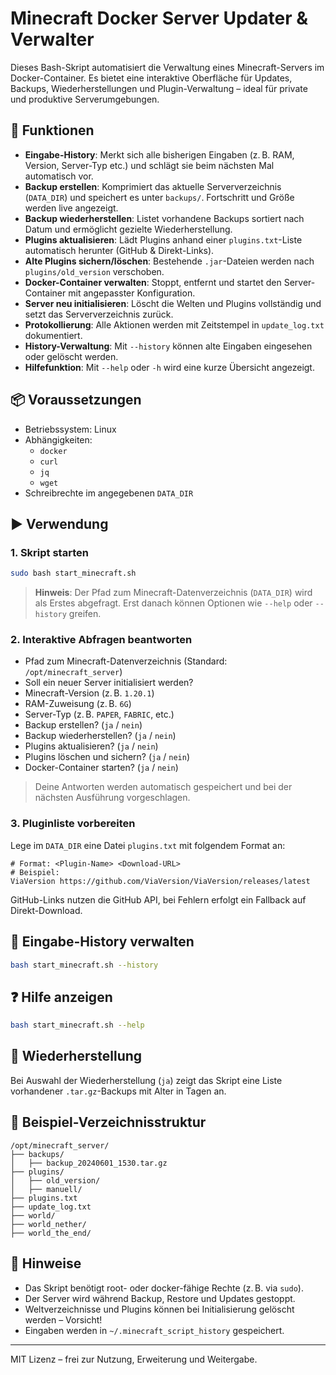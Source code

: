 # Minecraft Docker Server Updater & Verwalter

Dieses Bash-Skript automatisiert die Verwaltung eines Minecraft-Servers im Docker-Container. Es bietet eine interaktive Oberfläche für Updates, Backups, Wiederherstellungen und Plugin-Verwaltung – ideal für private und produktive Serverumgebungen.

## 🔧 Funktionen

- **Eingabe-History**: Merkt sich alle bisherigen Eingaben (z. B. RAM, Version, Server-Typ etc.) und schlägt sie beim nächsten Mal automatisch vor.
- **Backup erstellen**: Komprimiert das aktuelle Serververzeichnis (`DATA_DIR`) und speichert es unter `backups/`. Fortschritt und Größe werden live angezeigt.
- **Backup wiederherstellen**: Listet vorhandene Backups sortiert nach Datum und ermöglicht gezielte Wiederherstellung.
- **Plugins aktualisieren**: Lädt Plugins anhand einer `plugins.txt`-Liste automatisch herunter (GitHub & Direkt-Links).
- **Alte Plugins sichern/löschen**: Bestehende `.jar`-Dateien werden nach `plugins/old_version` verschoben.
- **Docker-Container verwalten**: Stoppt, entfernt und startet den Server-Container mit angepasster Konfiguration.
- **Server neu initialisieren**: Löscht die Welten und Plugins vollständig und setzt das Serververzeichnis zurück.
- **Protokollierung**: Alle Aktionen werden mit Zeitstempel in `update_log.txt` dokumentiert.
- **History-Verwaltung**: Mit `--history` können alte Eingaben eingesehen oder gelöscht werden.
- **Hilfefunktion**: Mit `--help` oder `-h` wird eine kurze Übersicht angezeigt.

## 📦 Voraussetzungen

- Betriebssystem: Linux
- Abhängigkeiten:
  - `docker`
  - `curl`
  - `jq`
  - `wget`
- Schreibrechte im angegebenen `DATA_DIR`

## ▶️ Verwendung

### 1. Skript starten

```bash
sudo bash start_minecraft.sh
```

> **Hinweis**: Der Pfad zum Minecraft-Datenverzeichnis (`DATA_DIR`) wird als Erstes abgefragt. Erst danach können Optionen wie `--help` oder `--history` greifen.

### 2. Interaktive Abfragen beantworten

- Pfad zum Minecraft-Datenverzeichnis (Standard: `/opt/minecraft_server`)
- Soll ein neuer Server initialisiert werden?
- Minecraft-Version (z. B. `1.20.1`)
- RAM-Zuweisung (z. B. `6G`)
- Server-Typ (z. B. `PAPER`, `FABRIC`, etc.)
- Backup erstellen? (`ja` / `nein`)
- Backup wiederherstellen? (`ja` / `nein`)
- Plugins aktualisieren? (`ja` / `nein`)
- Plugins löschen und sichern? (`ja` / `nein`)
- Docker-Container starten? (`ja` / `nein`)

> Deine Antworten werden automatisch gespeichert und bei der nächsten Ausführung vorgeschlagen.

### 3. Pluginliste vorbereiten

Lege im `DATA_DIR` eine Datei `plugins.txt` mit folgendem Format an:

```text
# Format: <Plugin-Name> <Download-URL>
# Beispiel:
ViaVersion https://github.com/ViaVersion/ViaVersion/releases/latest
```

GitHub-Links nutzen die GitHub API, bei Fehlern erfolgt ein Fallback auf Direkt-Download.

## 🔁 Eingabe-History verwalten

```bash
bash start_minecraft.sh --history
```

## ❓ Hilfe anzeigen

```bash
bash start_minecraft.sh --help
```

## 🔄 Wiederherstellung

Bei Auswahl der Wiederherstellung (`ja`) zeigt das Skript eine Liste vorhandener `.tar.gz`-Backups mit Alter in Tagen an.

## 📁 Beispiel-Verzeichnisstruktur

```text
/opt/minecraft_server/
├── backups/
│   ├── backup_20240601_1530.tar.gz
├── plugins/
│   ├── old_version/
│   ├── manuell/
├── plugins.txt
├── update_log.txt
├── world/
├── world_nether/
├── world_the_end/
```

## 🛑 Hinweise

- Das Skript benötigt root- oder docker-fähige Rechte (z. B. via `sudo`).
- Der Server wird während Backup, Restore und Updates gestoppt.
- Weltverzeichnisse und Plugins können bei Initialisierung gelöscht werden – Vorsicht!
- Eingaben werden in `~/.minecraft_script_history` gespeichert.

---

MIT Lizenz – frei zur Nutzung, Erweiterung und Weitergabe.